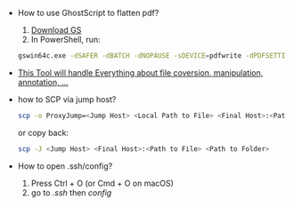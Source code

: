 - How to use GhostScript to flatten pdf?

  1. [Download GS](https://www.ghostscript.com/releases/gsdnld.html)
  2. In PowerShell, run:
  ```bash
  gswin64c.exe -dSAFER -dBATCH -dNOPAUSE -sDEVICE=pdfwrite -dPDFSETTINGS=/prepress -dPassThroughJPEGImages=true -dPreserveAnnots=false -sOutputFile=<Out File Name> <In File Name>
  ```
- [This Tool will handle Everything about file coversion, manipulation, annotation, ...](https://smallpdf.com/#r=app)

- how to SCP via jump host?
  ```bash
  scp -o ProxyJump=<Jump Host> <Local Path to File> <Final Host>:<Path to Folder>
  ```
  or copy back:
  ```bash
  scp -J <Jump Host> <Final Host>:<Path to File> <Path to Folder>


- How to open .ssh/config?
  1. Press Ctrl + O (or Cmd + O on macOS)
  2. go to *.ssh* then *config*

